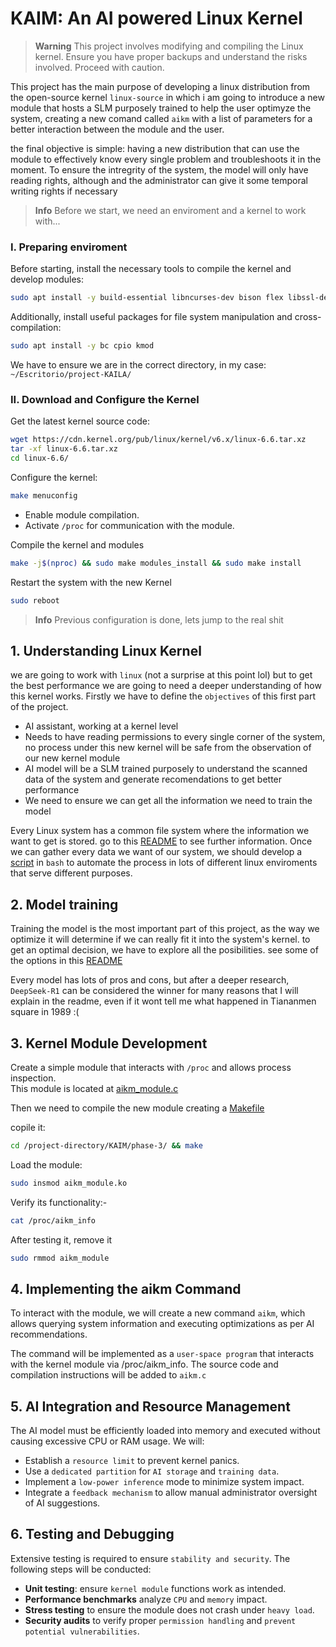 # KAIM: An AI powered Linux Kernel

> **Warning**
> This project involves modifying and compiling the Linux kernel. Ensure you have proper backups and understand the risks involved. Proceed with caution.

This project has the main purpose of developing a linux distribution from the open-source kernel `linux-source`
in which i am going to introduce a new module that hosts a SLM purposely trained to help the user optimyze
the system, creating a new comand called `aikm` with a list of parameters for a better interaction between the
module and the user.

the final objective is simple: having a new distribution that can use the module to effectively know every single
problem and troubleshoots it in the moment. To ensure the intregrity of the system, the model will only have reading 
rights, although and the administrator can give it some temporal writing rights if necessary  

> **Info**
> Before we start, we need an enviroment and a kernel to work with...

### I. Preparing enviroment

Before starting, install the necessary tools to compile the kernel and develop modules:  
```bash
sudo apt install -y build-essential libncurses-dev bison flex libssl-dev libelf-dev
```
Additionally, install useful packages for file system manipulation and cross-compilation:  
```bash
sudo apt install -y bc cpio kmod
```
We have to ensure we are in the correct directory, in my case: `~/Escritorio/project-KAILA/`

### II. Download and Configure the Kernel

Get the latest kernel source code: 
```bash
wget https://cdn.kernel.org/pub/linux/kernel/v6.x/linux-6.6.tar.xz
tar -xf linux-6.6.tar.xz
cd linux-6.6/
```
Configure the kernel:  
```bash
make menuconfig
```
- Enable module compilation.
- Activate `/proc` for communication with the module.  

Compile the kernel and modules
```bash
make -j$(nproc) && sudo make modules_install && sudo make install
```
Restart the system with the new Kernel
```bash
sudo reboot
```

> **Info**
> Previous configuration is done, lets jump to the real shit

## 1. Understanding Linux Kernel

we are going to work with `linux` (not a surprise at this point lol) but to get the best performance we are going to need a deeper understanding of how this kernel works. Firstly we have to define the `objectives` of this first part of the project.
- AI assistant, working at a kernel level
- Needs to have reading permissions to every single corner of the system, no process under this new kernel will be safe from the observation of our new kernel module
- AI model will be a SLM trained purposely to understand the scanned data of the system and generate recomendations to get better performance
- We need to ensure we can get all the information we need to train the model

Every Linux system has a common file system where the information we want to get is stored. go to this [README](/KAIM/phase-1/README.md) to see further information. 
Once we can gather every data we want of our system, we should develop a [script](/KAIM/phase-1/scrapper.sh) in `bash` to automate the process in lots of different linux enviroments that serve different purposes.

## 2. Model training

Training the model is the most important part of this project, as the way we optimize it will determine if we can really fit it into the system's kernel. 
to get an optimal decision, we have to explore all the posibilities. see some of the options in this [README](/KAIM/phase-2/README.md)

Every model has lots of pros and cons, but after a deeper research, `DeepSeek-R1` can be considered the winner for many reasons that I will explain in the readme, even if it wont tell me what happened in Tiananmen square in 1989 :( 

## 3. Kernel Module Development

Create a simple module that interacts with `/proc` and allows process inspection.  
This module is located at [aikm_module.c](/KAIM/phase-3/aikm_module.c)

Then we need to compile the new module creating a [Makefile](/KAIM/phase-3/Makefile.c)

copile it:
```bash
cd /project-directory/KAIM/phase-3/ && make
```
Load the module:
```bash
sudo insmod aikm_module.ko
```
Verify its functionality:-
```bash
cat /proc/aikm_info
```
After testing it, remove it
```bash
sudo rmmod aikm_module
```
## 4. Implementing the aikm Command

To interact with the module, we will create a new command `aikm`, which allows querying system information and executing optimizations as per AI recommendations.

The command will be implemented as a `user-space program` that interacts with the kernel module via /proc/aikm_info. The source code and compilation instructions will be added to `aikm.c`

## 5. AI Integration and Resource Management

The AI model must be efficiently loaded into memory and executed without causing excessive CPU or RAM usage. We will:

- Establish a `resource limit` to prevent kernel panics.
- Use a `dedicated partition` for `AI storage` and `training data`.
- Implement a `low-power inference` mode to minimize system impact.
- Integrate a `feedback mechanism` to allow manual administrator oversight of AI suggestions.

## 6. Testing and Debugging

Extensive testing is required to ensure `stability and security`. The following steps will be conducted:

- **Unit testing**: ensure `kernel module` functions work as intended.
- **Performance benchmarks** analyze `CPU` and `memory` impact.
- **Stress testing** to ensure the module does not crash under `heavy load`.
- **Security audits** to verify proper `permission handling` and `prevent potential vulnerabilities`.